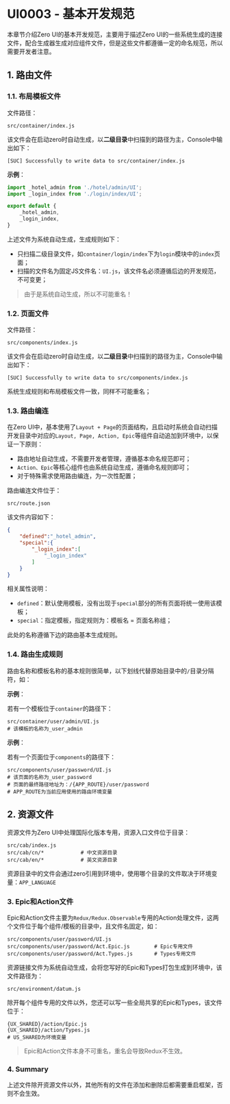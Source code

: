 # UI0003 - 基本开发规范

本章节介绍Zero UI的基本开发规范，主要用于描述Zero UI的一些系统生成的连接文件，配合生成器生成对应组件文件，但是这些文件都遵循一定的命名规范，所以需要开发者注意。

## 1. 路由文件

### 1.1. 布局模板文件

文件路径：

```shell
src/container/index.js
```

该文件会在启动zero时自动生成，以**二级目录**中扫描到的路径为主，Console中输出如下：

```shell
[SUC] Successfully to write data to src/container/index.js
```

**示例**：

```javascript
import _hotel_admin from './hotel/admin/UI';
import _login_index from './login/index/UI';

export default {
    _hotel_admin,
    _login_index,
}
```

上述文件为系统自动生成，生成规则如下：

* 只扫描二级目录文件，如`container/login/index`下为`login`模块中的`index`页面；
* 扫描的文件名为固定JS文件名：`UI.js`，该文件名必须遵循后边的开发规范，不可变更；

> 由于是系统自动生成，所以不可能重名！

### 1.2. 页面文件

文件路径：

```shell
src/components/index.js
```

该文件会在启动zero时自动生成，以**二级目录**中扫描到的路径为主，Console中输出如下：

```shell
[SUC] Successfully to write data to src/components/index.js
```

系统生成规则和布局模板文件一致，同样不可能重名；

### 1.3. 路由编连

在Zero UI中，基本使用了`Layout + Page`的页面结构，且启动时系统会自动扫描开发目录中对应的`Layout, Page, Action, Epic`等组件自动追加到环境中，以保证一下原则：

* 路由地址自动生成，不需要开发者管理，遵循基本命名规范即可；
* `Action、Epic`等核心组件也由系统自动生成，遵循命名规则即可；
* 对于特殊需求使用路由编连，为一次性配置；

路由编连文件位于：

```shell
src/route.json
```

该文件内容如下：

```json
{
    "defined":"_hotel_admin",
    "special":{
        "_login_index":[
            "_login_index"
        ]
    }
}
```

相关属性说明：

* `defined`：默认使用模板，没有出现于`special`部分的所有页面将统一使用该模板；
* `special`：指定模板，指定规则为：模板名 = 页面名称组；

此处的名称遵循下边的路由基本生成规则。

### 1.4. 路由生成规则

路由名称和模板名称的基本规则很简单，以下划线代替原始目录中的`/`目录分隔符，如：

**示例**：

若有一个模板位于`container`的路径下：

```shell
src/container/user/admin/UI.js        
# 该模板的名称为_user_admin
```

**示例**：

若有一个页面位于`components`的路径下：

```shell
src/components/user/password/UI.js
# 该页面的名称为_user_password
# 页面的最终路径地址为：/{APP_ROUTE}/user/password
# APP_ROUTE为当前应用使用的路由环境变量
```

## 2. 资源文件

资源文件为Zero UI中处理国际化版本专用，资源入口文件位于目录：

```shell
src/cab/index.js
src/cab/cn/*            # 中文资源目录
src/cab/en/*            # 英文资源目录
```

资源目录中的文件会通过zero引用到环境中，使用哪个目录的文件取决于环境变量：`APP_LANGUAGE`

### 3. Epic和Action文件

Epic和Action文件主要为`Redux/Redux.Observable`专用的Action处理文件，这两个文件位于每个组件/模板的目录中，且文件名固定，如：

```shell
src/components/user/password/UI.js
src/components/user/password/Act.Epic.js        # Epic专用文件
src/components/user/password/Act.Types.js       # Types专用文件
```

资源链接文件为系统自动生成，会将您写好的Epic和Types打包生成到环境中，该文件路径为：

```shell
src/environment/datum.js
```

除开每个组件专用的文件以外，您还可以写一些全局共享的Epic和Types，该文件位于：

```shell
{UX_SHARED}/action/Epic.js
{UX_SHARED}/action/Types.js
# US_SHARED为环境变量
```

> Epic和Action文件本身不可重名，重名会导致Redux不生效。

### 4. Summary

上述文件除开资源文件以外，其他所有的文件在添加和删除后都需要重启框架，否则不会生效。

